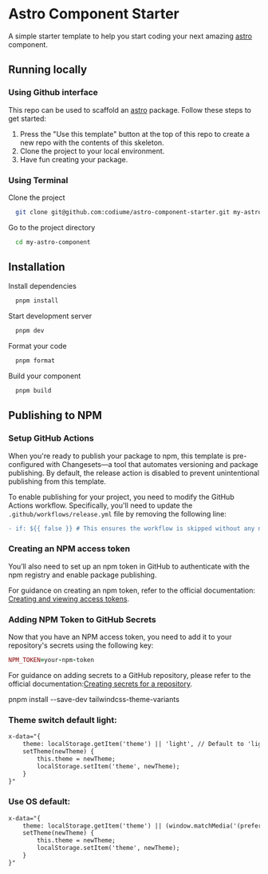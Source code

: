 # Astro Component Starter

A simple starter template to help you start coding your next amazing [astro](https://astro.build) component.

## Running locally

### Using Github interface

This repo can be used to scaffold an [astro](https://astro.build) package. Follow these steps to get started:

1. Press the "Use this template" button at the top of this repo to create a new repo with the contents of this skeleton.
2. Clone the project to your local environment.
3. Have fun creating your package.

### Using Terminal

Clone the project

```bash
  git clone git@github.com:codiume/astro-component-starter.git my-astro-component
```

Go to the project directory

```bash
  cd my-astro-component
```

## Installation

Install dependencies

```bash
  pnpm install
```

Start development server

```bash
  pnpm dev
```

Format your code

```bash
  pnpm format
```

Build your component

```bash
  pnpm build
```

## Publishing to NPM

### Setup GitHub Actions

When you're ready to publish your package to npm, this template is pre-configured with Changesets—a tool that automates
versioning and package publishing. By default, the release action is disabled to prevent unintentional publishing from
this template.

To enable publishing for your project, you need to modify the GitHub Actions workflow. Specifically, you'll need to
update the `.github/workflows/release.yml` file by removing the following line:

```diff
- if: ${{ false }} # This ensures the workflow is skipped without any notification
```

### Creating an NPM access token

You’ll also need to set up an npm token in GitHub to authenticate with the npm registry and enable package publishing.

For guidance on creating an npm token, refer to the official
documentation: [Creating and viewing access tokens](https://docs.npmjs.com/creating-and-viewing-access-tokens).

### Adding NPM Token to GitHub Secrets

Now that you have an NPM access token, you need to add it to your repository's secrets using the following key:

```ruby
NPM_TOKEN=your-npm-token
```

For guidance on adding secrets to a GitHub repository, please refer to the official
documentation:[Creating secrets for a repository](https://docs.github.com/en/actions/security-for-github-actions/security-guides/using-secrets-in-github-actions#creating-secrets-for-a-repository).

pnpm install --save-dev tailwindcss-theme-variants

### Theme switch default light:

```html
x-data="{
    theme: localStorage.getItem('theme') || 'light', // Default to 'light' if not set
    setTheme(newTheme) {
        this.theme = newTheme;
        localStorage.setItem('theme', newTheme);
    }
}"
```
### Use OS default:

```html
x-data="{
    theme: localStorage.getItem('theme') || (window.matchMedia('(prefers-color-scheme: dark)').matches ? 'dark' : 'light'), // Use OS theme if no localStorage value
    setTheme(newTheme) {
        this.theme = newTheme;
        localStorage.setItem('theme', newTheme);
    }
}"
```
